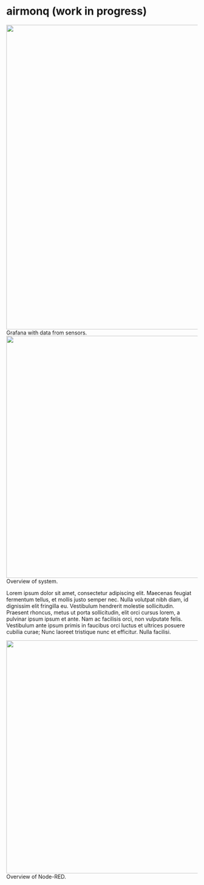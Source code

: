 # airmonq (work in progress)
<img src="https://i.imgur.com/OfrikDk.png" width="800px" height="auto">
Grafana with data from sensors.
<img src="https://i.imgur.com/0YbnKn8.png" width="636px" height="auto">
Overview of system.

Lorem ipsum dolor sit amet, consectetur adipiscing elit. Maecenas feugiat fermentum tellus, et mollis justo semper nec. Nulla volutpat nibh diam, id dignissim elit fringilla eu. Vestibulum hendrerit molestie sollicitudin. Praesent rhoncus, metus ut porta sollicitudin, elit orci cursus lorem, a pulvinar ipsum ipsum et ante. Nam ac facilisis orci, non vulputate felis. Vestibulum ante ipsum primis in faucibus orci luctus et ultrices posuere cubilia curae; Nunc laoreet tristique nunc et efficitur. Nulla facilisi.

<img src="https://i.imgur.com/wC6GP4O.png" width="612px" height="auto">
Overview of Node-RED.
